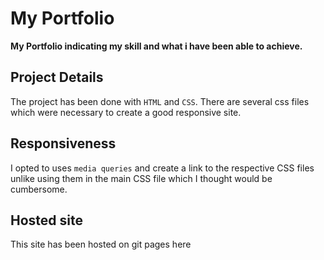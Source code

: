 # My Portfolio
**My Portfolio indicating my skill and what i have been able to achieve.**
## Project Details
The project has been done with `HTML` and `CSS`. There are several css files which were necessary to create a good responsive site.
## Responsiveness
I opted to uses `media queries` and create a link to the respective CSS files unlike using them in the main CSS file which I thought would be cumbersome.
## Hosted site
This site has been hosted on git pages here
